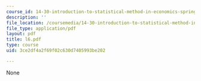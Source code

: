 ```yaml
---
course_id: 14-30-introduction-to-statistical-method-in-economics-spring-2006
description: ''
file_location: /coursemedia/14-30-introduction-to-statistical-method-in-economics-spring-2006/3ce2df4a2f69f02c630d7405993be202_l6.pdf
file_type: application/pdf
layout: pdf
title: l6.pdf
type: course
uid: 3ce2df4a2f69f02c630d7405993be202

---
```

None